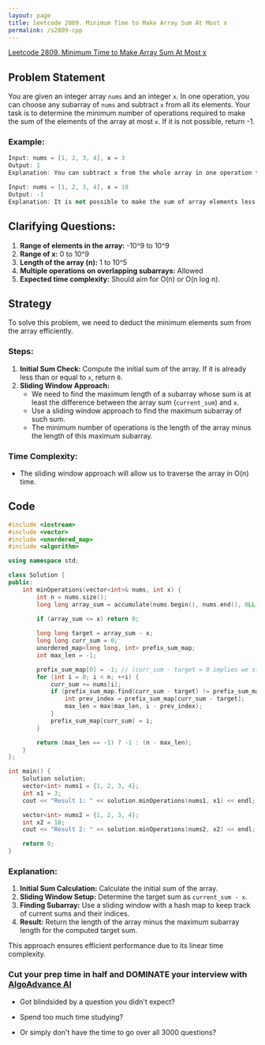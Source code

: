 ```yaml
---
layout: page
title: leetcode 2809. Minimum Time to Make Array Sum At Most x
permalink: /s2809-cpp
---
```

[Leetcode 2809. Minimum Time to Make Array Sum At Most x](https://algoadvance.github.io/algoadvance/l2809)
## Problem Statement

You are given an integer array `nums` and an integer `x`. In one operation, you can choose any subarray of `nums` and subtract `x` from all its elements. Your task is to determine the minimum number of operations required to make the sum of the elements of the array at most `x`. If it is not possible, return -1.

### Example:
```cpp
Input: nums = [1, 2, 3, 4], x = 3
Output: 1
Explanation: You can subtract x from the whole array in one operation to get [-2, -1, 0, 1] which sums to -2 which is less than or equal to x.

Input: nums = [1, 2, 3, 4], x = 10
Output: -1
Explanation: It is not possible to make the sum of array elements less than or equal to x.
```

## Clarifying Questions:
1. **Range of elements in the array:** -10^9 to 10^9
2. **Range of x:** 0 to 10^9
3. **Length of the array (n):** 1 to 10^5
4. **Multiple operations on overlapping subarrays:** Allowed
5. **Expected time complexity:** Should aim for O(n) or O(n log n).

## Strategy
To solve this problem, we need to deduct the minimum elements sum from the array efficiently.

### Steps:
1. **Initial Sum Check:** Compute the initial sum of the array. If it is already less than or equal to `x`, return `0`.
2. **Sliding Window Approach:** 
    - We need to find the maximum length of a subarray whose sum is at least the difference between the array sum (`current_sum`) and `x`.
    - Use a sliding window approach to find the maximum subarray of such sum.
    - The minimum number of operations is the length of the array minus the length of this maximum subarray.

### Time Complexity:
- The sliding window approach will allow us to traverse the array in O(n) time.

## Code

```cpp
#include <iostream>
#include <vector>
#include <unordered_map>
#include <algorithm>

using namespace std;

class Solution {
public:
    int minOperations(vector<int>& nums, int x) {
        int n = nums.size();
        long long array_sum = accumulate(nums.begin(), nums.end(), 0LL);

        if (array_sum <= x) return 0;
        
        long long target = array_sum - x;
        long long curr_sum = 0;
        unordered_map<long long, int> prefix_sum_map;
        int max_len = -1;

        prefix_sum_map[0] = -1; // (curr_sum - target = 0 implies we start from beginning)
        for (int i = 0; i < n; ++i) {
            curr_sum += nums[i];
            if (prefix_sum_map.find(curr_sum - target) != prefix_sum_map.end()) {
                int prev_index = prefix_sum_map[curr_sum - target];
                max_len = max(max_len, i - prev_index);
            }
            prefix_sum_map[curr_sum] = i;
        }

        return (max_len == -1) ? -1 : (n - max_len);
    }
};

int main() {
    Solution solution;
    vector<int> nums1 = {1, 2, 3, 4};
    int x1 = 3;
    cout << "Result 1: " << solution.minOperations(nums1, x1) << endl;

    vector<int> nums2 = {1, 2, 3, 4};
    int x2 = 10;
    cout << "Result 2: " << solution.minOperations(nums2, x2) << endl;

    return 0;
}
```

### Explanation:

1. **Initial Sum Calculation:** Calculate the initial sum of the array.
2. **Sliding Window Setup:** Determine the target sum as `current_sum - x`.
3. **Finding Subarray:** Use a sliding window with a hash map to keep track of current sums and their indices.
4. **Result:** Return the length of the array minus the maximum subarray length for the computed target sum.

This approach ensures efficient performance due to its linear time complexity.



### Cut your prep time in half and DOMINATE your interview with [AlgoAdvance AI](https://algoAdvance.com)

- Got blindsided by a question you didn't expect?

- Spend too much time studying?

- Or simply don't have the time to go over all 3000 questions?


